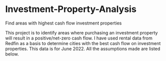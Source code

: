 # Investment-Property-Analysis
Find areas with highest cash flow investment properties

This project is to identify areas where purchasing an investment property will result in a positive/net-zero cash flow. I have used rental data from Redfin as a basis to determine cities with the best cash flow on investment properties. This data is for June 2022. All the assumptions made are listed below.
